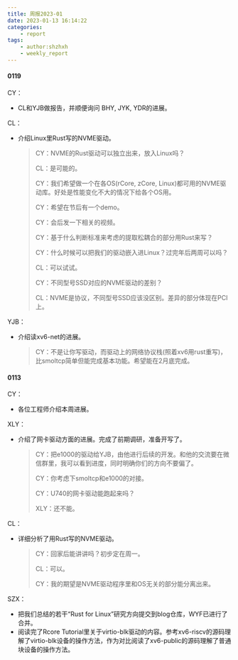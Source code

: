 ```yaml
---
title: 周报2023-01
date: 2023-01-13 16:14:22
categories:
    - report
tags:
    - author:shzhxh
    - weekly_report
---
```


#### 0119

CY：

- CL和YJB做报告，并顺便询问 BHY, JYK, YDR的进展。

CL：

- 介绍Linux里Rust写的NVME驱动。

  > CY：NVME的Rust驱动可以独立出来，放入Linux吗？
  >
  > CL：是可能的。
  >
  > CY：我们希望做一个在各OS(rCore, zCore, Linux)都可用的NVME驱动库。好处是性能变化不大的情况下给各个OS用。
  >
  > CY：希望在节后有一个demo。
  >
  > CY：会后发一下相关的视频。
  >
  > CY：基于什么判断标准来考虑的提取松耦合的部分用Rust来写？
  >
  > CY：什么时候可以把我们的驱动嵌入进Linux？过完年后两周可以吗？
  >
  > CL：可以试试。
  >
  > CY：不同型号SSD对应的NVME驱动的差别？
  >
  > CL：NVME是协议，不同型号SSD应该没区别。差异的部分体现在PCI上。

YJB：

- 介绍读xv6-net的进展。

  > CY：不是让你写驱动，而驱动上的网络协议栈(照着xv6用rust重写)，比smoltcp简单但能完成基本功能。希望能在2月底完成。

#### 0113

CY：

- 各位工程师介绍本周进展。

XLY：

- 介绍了网卡驱动方面的进展。完成了前期调研，准备开写了。

  > CY：把e1000的驱动给YJB，由他进行后续的开发。和他的交流要在微信群里，我可以看到进度，同时明确你们的方向不要偏了。
  >
  > CY：你考虑下smoltcp和e1000的对接。
  >
  > CY：U740的网卡驱动能跑起来吗？
  >
  > XLY：还不能。

CL：

- 详细分析了用Rust写的NVME驱动。

  > CY：回家后能讲讲吗？初步定在周一。
  >
  > CL：可以。
  >
  > CY：我的期望是NVME驱动程序里和OS无关的部分能分离出来。

SZX：

- 把我们总结的若干“Rust for Linux”研究方向提交到blog仓库，WYF已进行了合并。
- 阅读完了Rcore Tutorial里关于virtio-blk驱动的内容。参考xv6-riscv的源码理解了virtio-blk设备的操作方法，作为对比阅读了xv6-public的源码理解了普通块设备的操作方法。
